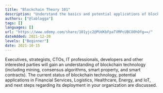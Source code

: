 ```yaml
---
title: "Blockchain Theory 101"
description: "Understand the basics and potential applications of blockchain technology"
authors: ["@lablogga"]
tags: []
languages: []
url: "https://www.udemy.com/share/101yjc2@PUdKbFpaTVMPcUBCO0hOfg==/"
dateAdded: 2021-12-20
levels: ["Beginner"]
date: 2021-10-15
---
```


Executives, strategists, CTOs, IT professionals, developers and other interested parties will gain an understanding of blockchain technology (including mining, consensus algorithms, smart property, and smart contracts). The current status of blockchain technology, potential applications in Financial Services, Logistics, Healthcare, Energy, and IoT, and next steps regarding its deployment in your organization are discussed. 
